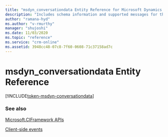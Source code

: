 ```yaml
---
title: "msdyn_conversationdata Entity Reference for Microsoft Dynamics 365 Channel Integration Framework version 2.0 | MicrosoftDocs"
description: "Includes schema information and supported messages for the msdyn_conversationdata entity in Microsoft Dynamics 365 Channel Integration Framework version 2.0."
author: "ramana-hyd"
ms.author: "v-rmurthy"
manager: "shujoshi"
ms.date: 11/03/2020
ms.topic: "reference"
ms.service: "crm-online"
ms.assetid: 3948cc48-07c8-7f60-0608-71c37158ad7c
---
```


# msdyn_conversationdata Entity Reference

[!INCLUDE[token-msdyn-conversationdata](../../../shared/token-msdyn-sessionparticipantdata.md)]

### See also

[Microsoft.CIFramework APIs](../microsoft-ciframework-v2.md)

[Client-side events](../client-side-events.md)
